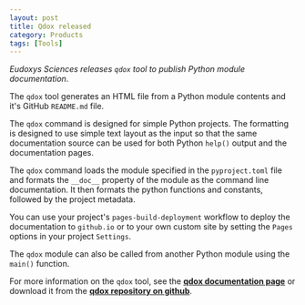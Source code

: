 ```yaml
---
layout: post
title: Qdox released
category: Products
tags: [Tools]
---
```


_Eudoxys Sciences releases `qdox` tool to publish Python module documentation_.

The `qdox` tool generates an HTML file from a Python module contents and it's GitHub `README.md` file.

The `qdox` command is designed for simple Python projects. The formatting is designed to use simple text layout as the input so that the same documentation source can be used for both Python `help()` output and the documentation pages.

The `qdox` command loads the module specified in the `pyproject.toml` file and formats the `__doc__` property of the module as the command line documentation. It then formats the python functions and constants, followed by the project metadata.

You can use your project's `pages-build-deployment` workflow to deploy the documentation to `github.io` or to your own custom site by setting the `Pages` options in your project `Settings`.

The `qdox` module can also be called from another Python module using the `main()` function.

For more information on the `qdox` tool, see the **[qdox documentation page](https://www.eudoxys.com/qdox)** or download it from the **[qdox repository on github](https://github.com/eudoxys/qdox)**.
